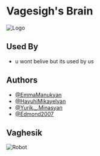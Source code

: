 # Vagesigh's Brain

![Logo](https://dev-to-uploads.s3.amazonaws.com/uploads/articles/th5xamgrr6se0x5ro4g6.png)


## Used By
- u wont belive but its used by us


## Authors 

- [@EmmaManukyan](https://github.com/EmmaManukyan)
- [@HayuhiMikayelyan](https://github.com/HayuhiMikayelyan)
- [@Yurik._.Minasyan](https://github.com/Yurik-Minasyan)
- [@Edmond2007](https://github.com/Edmond2007)

<!-- Who the hell will comment README.md? -->

## Vaghesik

![Robot](https://encrypted-tbn0.gstatic.com/images?q=tbn:ANd9GcSaOvfLZI_VgbHnpptL1C8QIEMYvdOZWIaosQ&s)

